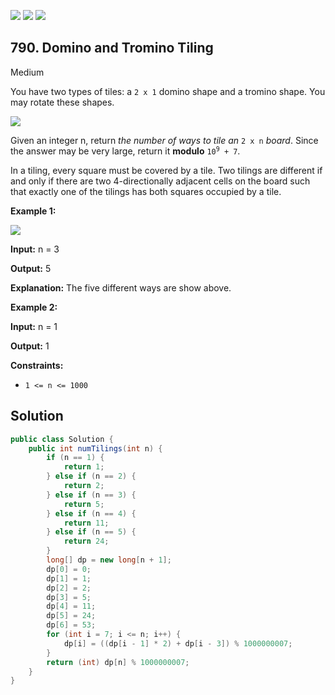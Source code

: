 [![](https://img.shields.io/github/stars/javadev/LeetCode-in-Java?label=Stars&style=flat-square)](https://github.com/javadev/LeetCode-in-Java)
[![](https://img.shields.io/github/forks/javadev/LeetCode-in-Java?label=Fork%20me%20on%20GitHub%20&style=flat-square)](https://github.com/javadev/LeetCode-in-Java/fork)
[![](https://img.shields.io/badge/-LeetCode%20in%20Kotlin-blue?style=flat-square)](https://github.com/javadev/LeetCode-in-Kotlin)

## 790\. Domino and Tromino Tiling

Medium

You have two types of tiles: a `2 x 1` domino shape and a tromino shape. You may rotate these shapes.

![](https://assets.leetcode.com/uploads/2021/07/15/lc-domino.jpg)

Given an integer n, return _the number of ways to tile an_ `2 x n` _board_. Since the answer may be very large, return it **modulo** <code>10<sup>9</sup> + 7</code>.

In a tiling, every square must be covered by a tile. Two tilings are different if and only if there are two 4-directionally adjacent cells on the board such that exactly one of the tilings has both squares occupied by a tile.

**Example 1:**

![](https://assets.leetcode.com/uploads/2021/07/15/lc-domino1.jpg)

**Input:** n = 3

**Output:** 5

**Explanation:** The five different ways are show above. 

**Example 2:**

**Input:** n = 1

**Output:** 1 

**Constraints:**

*   `1 <= n <= 1000`

## Solution

```java
public class Solution {
    public int numTilings(int n) {
        if (n == 1) {
            return 1;
        } else if (n == 2) {
            return 2;
        } else if (n == 3) {
            return 5;
        } else if (n == 4) {
            return 11;
        } else if (n == 5) {
            return 24;
        }
        long[] dp = new long[n + 1];
        dp[0] = 0;
        dp[1] = 1;
        dp[2] = 2;
        dp[3] = 5;
        dp[4] = 11;
        dp[5] = 24;
        dp[6] = 53;
        for (int i = 7; i <= n; i++) {
            dp[i] = ((dp[i - 1] * 2) + dp[i - 3]) % 1000000007;
        }
        return (int) dp[n] % 1000000007;
    }
}
```